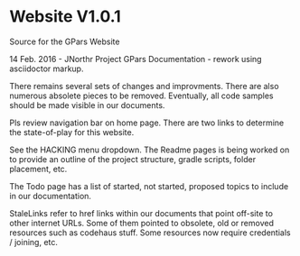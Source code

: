 # Website V1.0.1
Source for the GPars Website

14 Feb. 2016 - JNorthr
Project GPars Documentation - rework using asciidoctor markup.

There remains several sets of changes and improvments. There are also numerous absolete pieces  to be removed. Eventually, all code samples should be made visible in our documents.

Pls review navigation bar on home page. There are two links to determine the state-of-play for this website.

See the HACKING menu dropdown. The Readme pages is being worked on to provide an outline of the project structure, gradle scripts, folder placement, etc.

The Todo page has a list of started, not started, proposed topics to include in our documentation.

StaleLinks refer to href links within our documents that point off-site to other internet URLs. Some of them pointed to obsolete, old or removed resources such as codehaus stuff. Some resources now require credentials / joining, etc.
